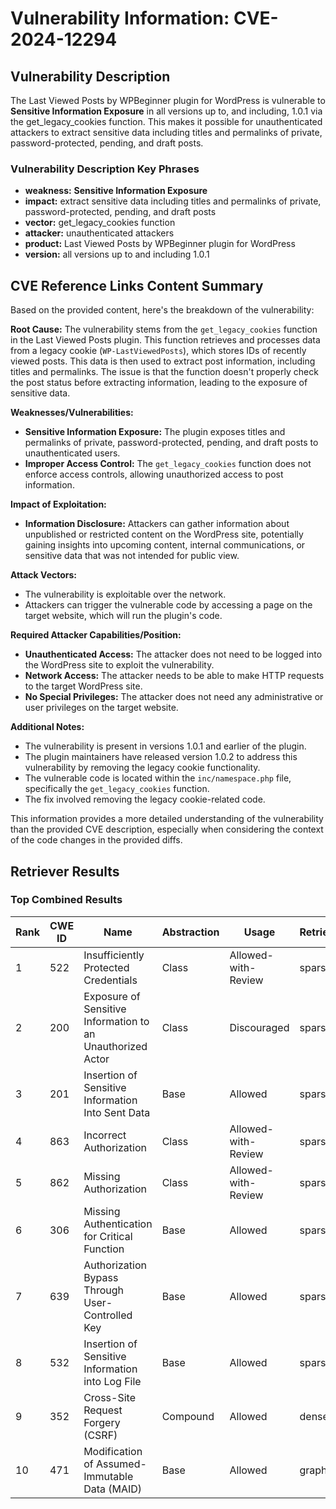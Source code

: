 # Vulnerability Information: CVE-2024-12294

## Vulnerability Description
The Last Viewed Posts by WPBeginner plugin for WordPress is vulnerable to **Sensitive Information Exposure** in all versions up to, and including, 1.0.1 via the get_legacy_cookies function. This makes it possible for unauthenticated attackers to extract sensitive data including titles and permalinks of private, password-protected, pending, and draft posts.

### Vulnerability Description Key Phrases
- **weakness:** **Sensitive Information Exposure**
- **impact:** extract sensitive data including titles and permalinks of private, password-protected, pending, and draft posts
- **vector:** get_legacy_cookies function
- **attacker:** unauthenticated attackers
- **product:** Last Viewed Posts by WPBeginner plugin for WordPress
- **version:** all versions up to and including 1.0.1

## CVE Reference Links Content Summary
Based on the provided content, here's the breakdown of the vulnerability:

**Root Cause:**
The vulnerability stems from the `get_legacy_cookies` function in the Last Viewed Posts plugin. This function retrieves and processes data from a legacy cookie (`WP-LastViewedPosts`), which stores IDs of recently viewed posts. This data is then used to extract post information, including titles and permalinks. The issue is that the function doesn't properly check the post status before extracting information, leading to the exposure of sensitive data.

**Weaknesses/Vulnerabilities:**
-   **Sensitive Information Exposure:** The plugin exposes titles and permalinks of private, password-protected, pending, and draft posts to unauthenticated users.
-   **Improper Access Control:** The `get_legacy_cookies` function does not enforce access controls, allowing unauthorized access to post information.

**Impact of Exploitation:**
-   **Information Disclosure:** Attackers can gather information about unpublished or restricted content on the WordPress site, potentially gaining insights into upcoming content, internal communications, or sensitive data that was not intended for public view.

**Attack Vectors:**
-   The vulnerability is exploitable over the network.
-   Attackers can trigger the vulnerable code by accessing a page on the target website, which will run the plugin's code.

**Required Attacker Capabilities/Position:**
-   **Unauthenticated Access:** The attacker does not need to be logged into the WordPress site to exploit the vulnerability.
-   **Network Access:** The attacker needs to be able to make HTTP requests to the target WordPress site.
-   **No Special Privileges:** The attacker does not need any administrative or user privileges on the target website.

**Additional Notes:**
- The vulnerability is present in versions 1.0.1 and earlier of the plugin.
- The plugin maintainers have released version 1.0.2 to address this vulnerability by removing the legacy cookie functionality.
- The vulnerable code is located within the `inc/namespace.php` file, specifically the `get_legacy_cookies` function.
- The fix involved removing the legacy cookie-related code.

This information provides a more detailed understanding of the vulnerability than the provided CVE description, especially when considering the context of the code changes in the provided diffs.

## Retriever Results

### Top Combined Results

| Rank | CWE ID | Name | Abstraction | Usage  | Retrievers | Individual Scores |
|------|--------|------|-------------|-------|------------|-------------------|
| 1 | 522 | Insufficiently Protected Credentials | Class | Allowed-with-Review | sparse | 0.296 |
| 2 | 200 | Exposure of Sensitive Information to an Unauthorized Actor | Class | Discouraged | sparse | 0.294 |
| 3 | 201 | Insertion of Sensitive Information Into Sent Data | Base | Allowed | sparse | 0.294 |
| 4 | 863 | Incorrect Authorization | Class | Allowed-with-Review | sparse | 0.284 |
| 5 | 862 | Missing Authorization | Class | Allowed-with-Review | sparse | 0.278 |
| 6 | 306 | Missing Authentication for Critical Function | Base | Allowed | sparse | 0.274 |
| 7 | 639 | Authorization Bypass Through User-Controlled Key | Base | Allowed | sparse | 0.273 |
| 8 | 532 | Insertion of Sensitive Information into Log File | Base | Allowed | sparse | 0.268 |
| 9 | 352 | Cross-Site Request Forgery (CSRF) | Compound | Allowed | dense | 0.555 |
| 10 | 471 | Modification of Assumed-Immutable Data (MAID) | Base | Allowed | graph | 0.003 |


